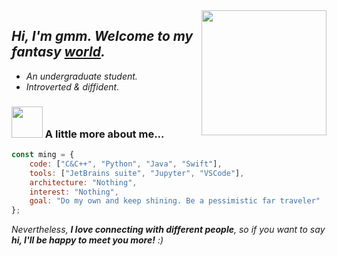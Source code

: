 <img src="https://gitlab.com/imingx/picgo/raw/main/2022/202111080047138.gif" width="200" align="right">

## <em>Hi, I'm gmm. Welcome to my fantasy <a href="https://www.ming.ac">world</a>.</em>

<!-- <img src="https://gitlab.com/imingx/picgo/raw/main/2022/202111080447642.gif" width="50"> -->

<!-- <img src="https://gitee.com/imingx/picgo/raw/master/2021/202111080453188.gif" width="100px" align="right"> -->

- <em>An undergraduate student. </em>
- <em> Introverted & diffident. </em>


<!--  <img src="https://gitee.com/imingx/picgo/raw/master/2021/202111072323629.gif" width="30"> -->

<!-- ### <img src="https://gitee.com/imingx/picgo/raw/master/2021/202111072324242.gif" width="50"> A little more about me...   -->

### <img src="https://gitlab.com/imingx/picgo/-/raw/main/2022/202111090114759.gif" width="50"> A little more about me...  


<!--     architecture: ["Serverless Architecture", "Progressive web applications", "Single page applications"], -->
<!--     currentFocus: "Ios Mobile App Development", -->
<!--     technologies: {
        backEnd: {
            js: ["Node", "Fastify", "Express", "SuiteScript"],
        },
        mobileApp: {
            native: ["Android Development", "IOS Development"]
        },
        devOps: ["AWS", "Docker🐳", "Route53", "Nginx"],
        databases: ["mongo", "MySql", "sqlite"],
        misc: ["Firebase", "Socket.IO", "selenium", "open-cv", "php", "SuiteApp"]
    }, -->
    
```javascript
const ming = {
    code: ["C&C++", "Python", "Java", "Swift"],
    tools: ["JetBrains suite", "Jupyter", "VSCode"],
    architecture: "Nothing",
    interest: "Nothing",
    goal: "Do my own and keep shining. Be a pessimistic far traveler"
};
```

<!-- 
**imingx/imingx** is a ✨ _special_ ✨ repository because its `README.md` (this file) appears on your GitHub profile.

Here are some ideas to get you started:

- 🔭 I’m currently working on ...
- 🌱 I’m currently learning ...
- 👯 I’m looking to collaborate on ...
- 🤔 I’m looking for help with ...
- 💬 Ask me about ...
- 📫 How to reach me: ...
- 😄 Pronouns: ...
- ⚡ Fun fact: ...
-->

<!--Github Stats-->
<!--
This github stats card's color is amazing, but it is not suitable for the github pages.

![iMing's github stats](https://github-readme-stats.vercel.app/api?username=imingx&show_icons=true&include_all_commits=true&bg_color=30,e96443,904e95&title_color=fff&text_color=fff)
-->

<!-- ![iMing's github stats](https://github-readme-stats.vercel.app/api?username=imingx&show_icons=true&include_all_commits=true) -->

<!--end of Github Stats-->
<!-- <img src="https://gitee.com/imingx/picgo/raw/master/2021/202111080020115.gif" width="28%" align="right"> -->

<em align='left'>Nevertheless, <b>I love connecting with different people</b>, so if you want to say <b>hi, I'll be happy to meet you more!</b> :)</em>
